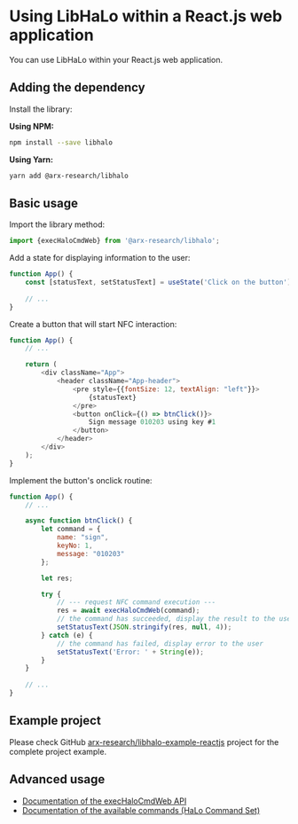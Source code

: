# Using LibHaLo within a React.js web application

You can use LibHaLo within your React.js web application.

## Adding the dependency

Install the library:

**Using NPM:**
```bash
npm install --save libhalo
```
**Using Yarn:**
```bash
yarn add @arx-research/libhalo
```

## Basic usage

Import the library method:

```javascript
import {execHaloCmdWeb} from '@arx-research/libhalo';
```

Add a state for displaying information to the user:

```javascript
function App() {
    const [statusText, setStatusText] = useState('Click on the button');
    
    // ...
}
```

Create a button that will start NFC interaction:

```javascript
function App() {
    // ...

    return (
        <div className="App">
            <header className="App-header">
                <pre style={{fontSize: 12, textAlign: "left"}}>
                    {statusText}
                </pre>
                <button onClick={() => btnClick()}>
                    Sign message 010203 using key #1
                </button>
            </header>
        </div>
    );
}
```

Implement the button's onclick routine:

```javascript
function App() {
    // ...

    async function btnClick() {
        let command = {
            name: "sign",
            keyNo: 1,
            message: "010203"
        };

        let res;

        try {
            // --- request NFC command execution ---
            res = await execHaloCmdWeb(command);
            // the command has succeeded, display the result to the user
            setStatusText(JSON.stringify(res, null, 4));
        } catch (e) {
            // the command has failed, display error to the user
            setStatusText('Error: ' + String(e));
        }
    }
    
    // ...
}
```

## Example project

Please check GitHub [arx-research/libhalo-example-reactjs](https://github.com/arx-research/libhalo-example-reactjs) project for the complete project example.

## Advanced usage

* [Documentation of the execHaloCmdWeb API](/docs/api-web.md)
* [Documentation of the available commands (HaLo Command Set)](/docs/halo-command-set.md)
